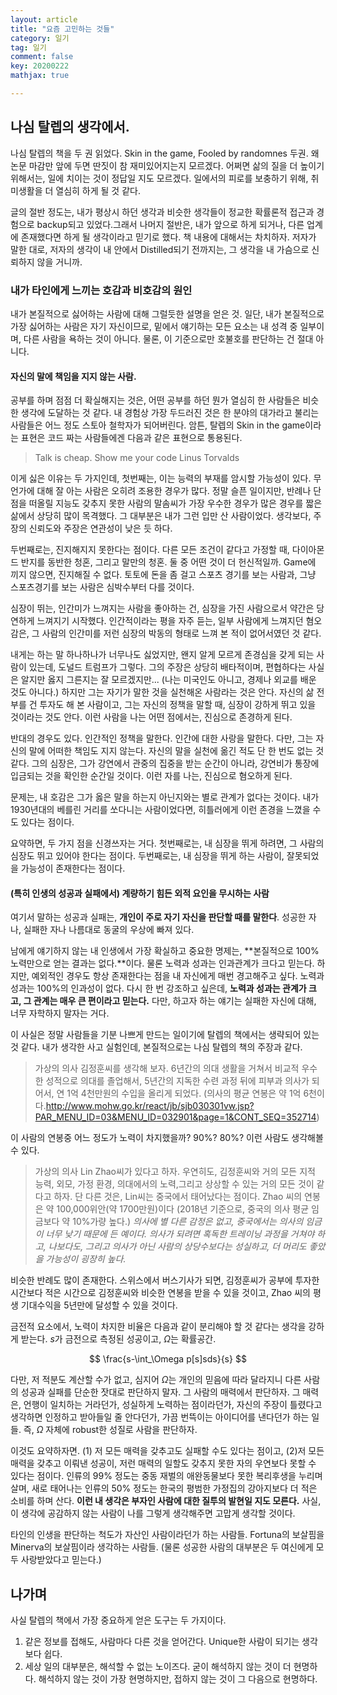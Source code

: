 ```yaml
---
layout: article
title: "요즘 고민하는 것들"
category: 일기
tag: 일기
comment: false
key: 20200222
mathjax: true

---
```


## 나심 탈렙의 생각에서.
나심 탈렙의 책을 두 권 읽었다. Skin in the game, Fooled by randomnes 두권. 왜 논문 마감만 앞에 두면 딴짓이 참 재미있어지는지 모르겠다. 어쩌면 삶의 질을 더 높이기 위해서는, 일에 치이는 것이 정답일 지도 모르겠다. 일에서의 피로를 보충하기 위해, 취미생활을 더 열심히 하게 될 것 같다.

글의 절반 정도는, 내가 평상시 하던 생각과 비슷한 생각들이 정교한 확률론적 접근과 경험으로 backup되고 있었다.그래서 나머지 절반은, 내가 앞으로 하게 되거나, 다른 업계에 존재했다면 하게 될 생각이라고 믿기로 했다. 책 내용에 대해서는 차치하자. 저자가 말한 대로, 저자의 생각이 내 안에서 Distilled되기 전까지는, 그 생각을 내 가슴으로 신뢰하지 않을 거니까.

### 내가 타인에게 느끼는 호감과 비호감의 원인
내가 본질적으로 싫어하는 사람에 대해 그럴듯한 설명을 얻은 것. 일단, 내가 본질적으로 가장 싫어하는 사람은 자기 자신이므로, 밑에서 얘기하는 모든 요소는 내 성격 중 일부이며, 다른 사람을 욕하는 것이 아니다. 물론, 이 기준으로만 호불호를 판단하는 건 절대 아니다.

#### 자신의 말에 책임을 지지 않는 사람.
공부를 하며 점점 더 확실해지는 것은, 어떤 공부를 하던 뭔가 열심히 한 사람들은 비슷한 생각에 도달하는 것 같다. 내 경험상 가장 두드러진 것은 한 분야의 대가라고 불리는 사람들은 어느 정도 스토아 철학자가 되어버린다. 암튼, 탈렙의 Skin in the game이라는 표현은 코드 짜는 사람들에겐 다음과 같은 표현으로 통용된다.

> Talk is cheap. Show me your code
> Linus Torvalds

이게 싫은 이유는 두 가지인데, 첫번째는, 이는 능력의 부재를 암시할 가능성이 있다. 무언가에 대해 잘 아는 사람은 오히려 조용한 경우가 많다. 정말 슬픈 일이지만, 반례나 단점을 떠올릴 지능도 갖추지 못한 사람의 말솜씨가 가장 우수한 경우가 많은 경우를 짧은 삶에서 상당히 많이 목격했다. 그 대부분은 내가 그런 입만 산 사람이었다. 생각보다, 주장의 신뢰도와 주장은 연관성이 낮은 듯 하다.

두번째로는, 진지해지지 못한다는 점이다. 다른 모든 조건이 같다고 가정할 때, 다이아몬드 반지를 동반한 청혼, 그리고 말만의 청혼. 둘 중 어떤 것이 더 헌신적일까. Game에 끼지 않으면, 진지해질 수 없다. 토토에 돈을 좀 걸고 스포츠 경기를 보는 사람과, 그냥 스포츠경기를 보는 사람은 심박수부터 다를 것이다.

심장이 뛰는, 인간미가 느껴지는 사람을 좋아하는 건, 심장을 가진 사람으로서 약간은 당연하게 느껴지기 시작했다. 인간적이라는 평을 자주 듣는, 일부 사람에게 느껴지던 혐오감은, 그 사람의 인간미를 저런 심장의 박동의 형태로 느껴 본 적이 없어서였던 것 같다.

내게는 하는 말 하나하나가 너무나도 싫었지만, 왠지 알게 모르게 존경심을 갖게 되는 사람이 있는데, 도널드 트럼프가 그렇다. 그의 주장은 상당히 배타적이며, 편협하다는 사실은 알지만 옳지 그른지는 잘 모르겠지만... (나는 미국인도 아니고, 경제나 외교를 배운 것도 아니다.) 하지만 그는 자기가 말한 것을 실천해온 사람라는 것은 안다. 자신의 삶 전부를 건 투자도 해 본 사람이고, 그는 자신의 정책을 말할 때, 심장이 강하게 뛰고 있을 것이라는 것도 안다. 이런 사람을 나는 어떤 점에서는, 진심으로 존경하게 된다.

반대의 경우도 있다. 인간적인 정책을 말한다. 인간에 대한 사랑을 말한다. 다만, 그는 자신의 말에 어떠한 책임도 지지 않는다. 자신의 말을 실천에 옮긴 적도 단 한 번도 없는 것 같다. 그의 심장은, 그가 강연에서 관중의 집중을 받는 순간이 아니라, 강연비가 통장에 입금되는 것을 확인한 순간일 것이다. 이런 자를 나는, 진심으로 혐오하게 된다.


문제는, 내 호감은 그가 옳은 말을 하는지 아닌지와는 별로 관계가 없다는 것이다. 내가 1930년대의 베를린 거리를 쏘다니는 사람이었다면, 히틀러에게 이런 존경을 느꼈을 수도 있다는 점이다.

요약하면, 두 가지 점을 신경쓰자는 거다. 첫번째로는, 내 심장을 뛰게 하려면, 그 사람의 심장도 뛰고 있어야 한다는 점이다. 두번째로는, 내 심장을 뛰게 하는 사람이, 잘못되었을 가능성이 존재한다는 점이다.


#### (특히 인생의 성공과 실패에서) 계량하기 힘든 외적 요인을 무시하는 사람
여기서 말하는 성공과 실패는, **개인이 주로 자기 자신을 판단할 때를 말한다**. 성공한 자나, 실패한 자나 나름대로 동굴의 우상에 빠져 있다.

남에게 얘기하지 않는 내 인생에서 가장 확실하고 중요한 명제는, **본질적으로 100% 노력만으로 얻는 결과는 없다.**이다. 물론 노력과 성과는 인과관계가 크다고 믿는다. 하지만, 예외적인 경우도 항상 존재한다는 점을 내 자신에게 매번 경고해주고 싶다. 노력과 성과는 100%의 인과성이 없다. 다시 한 번 강조하고 싶은데, **노력과 성과는 관계가 크고, 그 관계는 매우 큰 편이라고 믿는다.** 다만, 하고자 하는 얘기는 실패한 자신에 대해, 너무 자학하지 말자는 거다.

이 사실은 정말 사람들을 기분 나쁘게 만드는 일이기에 탈렙의 책에서는 생략되어 있는 것 같다. 내가 생각한 사고 실험인데, 본질적으로는 나심 탈렙의 책의 주장과 같다.

> 가상의 의사 김정훈씨를 생각해 보자. 6년간의 의대 생활을 거쳐서 비교적 우수한 성적으로 의대를 졸업해서, 5년간의 지독한 수련 과정 뒤에 피부과 의사가 되어서, 연 1억 4천만원의 수입을 올리게 되었다. (의사의 평균 연봉은 약 1억 6천이다.<http://www.mohw.go.kr/react/jb/sjb030301vw.jsp?PAR_MENU_ID=03&MENU_ID=032901&page=1&CONT_SEQ=352714>)

이 사람의 연봉중 어느 정도가 노력이 차지했을까? 90%? 80%? 이런 사람도 생각해볼 수 있다.

> 가상의 의사 Lin Zhao씨가 있다고 하자. 우연히도, 김정훈씨와 거의 모든 지적 능력, 외모, 가정 환경, 의대에서의 노력,그리고 상상할 수 있는 거의 모든 것이 같다고 하자. 단 다른 것은, Lin씨는 중국에서 태어났다는 점이다. Zhao 씨의 연봉은 약 100,000위안(약 1700만원)이다 (2018년 기준으로, 중국의 의사 평균 임금보다 약 10%가량 높다.)
> *의사에 별 다른 감정은 없고, 중국에서는 의사의 임금이 너무 낮기 때문에 든 예이다. 의사가 되려면 혹독한 트레이닝 과정을 거쳐야 하고, 나보다도, 그리고 의사가 아닌 사람의 상당수보다는 성실하고, 더 머리도 좋았을 가능성이 굉장히 높다.*

비슷한 반례도 많이 존재한다. 스위스에서 버스기사가 되면, 김정훈씨가 공부에 투자한 시간보다 적은 시간으로 김정훈씨와 비슷한 연봉을 받을 수 있을 것이고, Zhao 씨의 평생 기대수익을 5년만에 달성할 수 있을 것이다.

금전적 요소에서, 노력이 차지한 비율은 다음과 같이 분리해야 할 것 같다는 생각을 강하게 받는다. $s$가 금전으로 측정된 성공이고, $\Omega$는 확률공간.

$$
    \frac{s-\int_\Omega p[s]sds}{s}
$$

다만, 저 적분도 계산할 수가 없고, 심지어 $\Omega$는 개인의 믿음에 따라 달라지니 다른 사람의 성공과 실패를 단순한 잣대로 판단하지 말자. 그 사람의 매력에서 판단하자. 그 매력은, 언행이 일치하는 거라던가, 성실하게 노력하는 점이라던가, 자신의 주장이 틀렸다고 생각하면 인정하고 받아들일 줄 안다던가, 가끔 번뜩이는 아이디어를 낸다던가 하는 일들. 즉, $\Omega$ 자체에 robust한 성질로 사람을 판단하자.

이것도 요약하자면. (1) 저 모든 매력을 갖추고도 실패할 수도 있다는 점이고, (2)저 모든 매력을 갖추고 이뤄낸 성공이, 저런 매력의 일할도 갖추지 못한 자의 우연보다 못할 수 있다는 점이다. 인류의 99% 정도는 중동 재벌의 애완동물보다 못한 복리후생을 누리며 살며, 새로 태어나는 인류의 50% 정도는 한국의 평범한 가정집의 강아지보다 더 적은 소비를 하며 산다. **이런 내 생각은 부자인 사람에 대한 질투의 발현일 지도 모른다.** 사실, 이 생각에 공감하지 않는 사람이 나를 그렇게 생각해주면 고맙게 생각할 것이다.

타인의 인생을 판단하는 척도가 자산인 사람이라던가 하는 사람들. Fortuna의 보살핌을 Minerva의 보살핌이라 생각하는 사람들. (물론 성공한 사람의 대부분은 두 여신에게 모두 사랑받았다고 믿는다.)

## 나가며

사실 탈렙의 책에서 가장 중요하게 얻은 도구는 두 가지이다.
1. 같은 정보를 접해도, 사람마다 다른 것을 얻어간다. Unique한 사람이 되기는 생각보다 쉽다.
2. 세상 일의 대부분은, 해석할 수 없는 노이즈다. 굳이 해석하지 않는 것이 더 현명하다. 해석하지 않는 것이 가장 현명하지만, 접하지 않는 것이 그 다음으로 현명하다.
